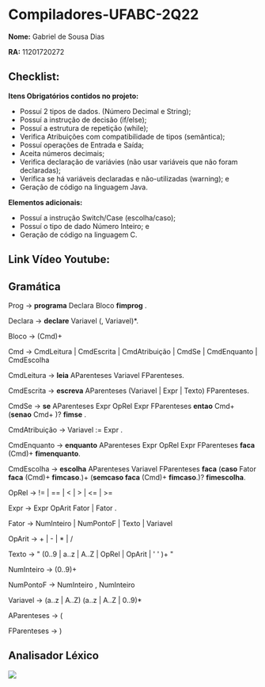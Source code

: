 # Compiladores-UFABC-2Q22

**Nome:** Gabriel de Sousa Dias

**RA:** 11201720272

## Checklist:

**Itens Obrigatórios contidos no projeto:**

- Possuí 2 tipos de dados. (Número Decimal e String);
- Possuí a instrução de decisão (if/else);
- Possuí a estrutura de repetição (while);	
- Verifica Atribuições com compatibilidade de tipos (semântica); 	
- Possuí operações de Entrada e Saída;
- Aceita números decimais; 	
- Verifica declaração de variávies (não usar variáveis que não foram declaradas);	
- Verifica se há variáveis declaradas e não-utilizadas (warning);	e
- Geração de código na linguagem Java.

**Elementos adicionais:**

- Possuí a instrução Switch/Case (escolha/caso);
- Possuí o tipo de dado Número Inteiro; e
- Geração de código na linguagem C.

## Link Vídeo Youtube:

## Gramática

Prog	->	**programa** Declara Bloco **fimprog** .

Declara	->	**declare** Variavel (, Variavel)*.

Bloco	->	(Cmd)+

Cmd	->	CmdLeitura | CmdEscrita | CmdAtribuição | CmdSe | CmdEnquanto | CmdEscolha

CmdLeitura	->	**leia** AParenteses Variavel FParenteses.

CmdEscrita	->	**escreva** AParenteses (Variavel | Expr | Texto) FParenteses.

CmdSe	->	**se** AParenteses Expr OpRel Expr FParenteses **entao** Cmd+ (**senao** Cmd+ )? **fimse** .

CmdAtribuição	->	Variavel := Expr .

CmdEnquanto	->	**enquanto** AParenteses Expr OpRel Expr FParenteses **faca** (Cmd)+ **fimenquanto**.

CmdEscolha	->	**escolha** AParenteses Variavel FParenteses **faca** (**caso** Fator **faca** (Cmd)+ **fimcaso**.)+ (**semcaso faca** (Cmd)+ **fimcaso**.)? **fimescolha**.

OpRel	->	!= | == | < | > | <= | >= 

Expr	->	Expr OpArit Fator | Fator .

Fator	->	NumInteiro | NumPontoF | Texto |  Variavel

OpArit	->	+ | - | * | /

Texto	->	" (0..9 | a..z | A..Z  | OpRel | OpArit | ' ' )+ "

NumInteiro	->	(0..9)+

NumPontoF	->	NumInteiro , NumInteiro

Variavel	->	(a..z | A..Z) (a..z | A..Z | 0..9)*

AParenteses	->	(

FParenteses	->	)

## Analisador Léxico

<img src = "https://github.com/sdias22/Compiladores-UFABC-2Q22/blob/main/Analisador%20L%C3%A9xico.png">
